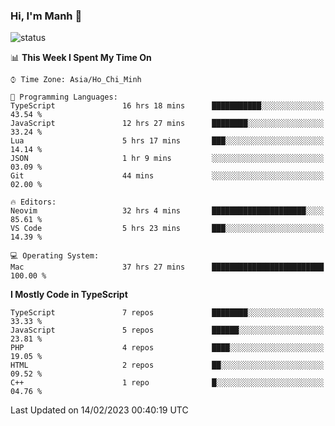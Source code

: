 ### Hi, I'm Manh 👋

![status](https://badge.stateful.com/manhhn01/status.svg)

<!--START_SECTION:waka-->
📊 **This Week I Spent My Time On** 

```text
⌚︎ Time Zone: Asia/Ho_Chi_Minh

💬 Programming Languages: 
TypeScript               16 hrs 18 mins      ███████████░░░░░░░░░░░░░░   43.54 % 
JavaScript               12 hrs 27 mins      ████████░░░░░░░░░░░░░░░░░   33.24 % 
Lua                      5 hrs 17 mins       ███░░░░░░░░░░░░░░░░░░░░░░   14.14 % 
JSON                     1 hr 9 mins         ░░░░░░░░░░░░░░░░░░░░░░░░░   03.09 % 
Git                      44 mins             ░░░░░░░░░░░░░░░░░░░░░░░░░   02.00 % 

🔥 Editors: 
Neovim                   32 hrs 4 mins       █████████████████████░░░░   85.61 % 
VS Code                  5 hrs 23 mins       ███░░░░░░░░░░░░░░░░░░░░░░   14.39 % 

💻 Operating System: 
Mac                      37 hrs 27 mins      █████████████████████████   100.00 % 

```

**I Mostly Code in TypeScript** 

```text
TypeScript               7 repos             ████████░░░░░░░░░░░░░░░░░   33.33 % 
JavaScript               5 repos             ██████░░░░░░░░░░░░░░░░░░░   23.81 % 
PHP                      4 repos             ████░░░░░░░░░░░░░░░░░░░░░   19.05 % 
HTML                     2 repos             ██░░░░░░░░░░░░░░░░░░░░░░░   09.52 % 
C++                      1 repo              █░░░░░░░░░░░░░░░░░░░░░░░░   04.76 % 

```



 Last Updated on 14/02/2023 00:40:19 UTC
<!--END_SECTION:waka-->
